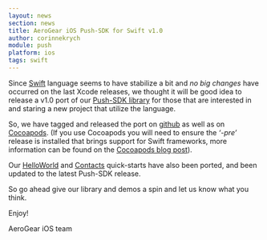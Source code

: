 ```yaml
---
layout: news
section: news
title: AeroGear iOS Push-SDK for Swift v1.0
author: corinnekrych
module: push
platform: ios
tags: swift
---
```


Since [Swift](https://developer.apple.com/swift/) language seems to have stabilize a bit and _no big changes_ have occurred on the last Xcode releases, we thought it will be good idea to release a v1.0 port of our [Push-SDK library](https://github.com/aerogear/aerogear-ios-push) for those that are interested in and staring a new project that utilize the language.

So, we have tagged and released the port on [github](https://github.com/aerogear/aerogear-ios-push/archive/1.0.0-swift.zip) as well as on [Cocoapods](http://cocoapods.org/?q=aerogear-push-swift).  (If you use Cocoapods you will need to ensure the _‘-pre’_ release is installed that brings support for Swift frameworks, more information can be found on the [Cocoapods blog post](http://blog.cocoapods.org/Pod-Authors-Guide-to-CocoaPods-Frameworks/)).

Our [HelloWorld](https://github.com/aerogear/aerogear-push-helloworld/tree/swift/ios-swift) and [Contacts](https://github.com/aerogear/aerogear-push-quickstarts/tree/swift/client/contacts-mobile-ios-client-swift) quick-starts have also been ported, and been updated to the latest Push-SDK release.

So go ahead give our library and demos a spin and let us know what you think.

Enjoy!

AeroGear iOS team
